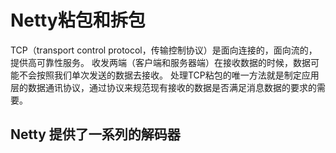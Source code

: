 # Netty粘包和拆包
TCP（transport control protocol，传输控制协议）是面向连接的，面向流的，提供高可靠性服务。
收发两端（客户端和服务器端）在接收数据的时候，数据可能不会按照我们单次发送的数据去接收。
处理TCP粘包的唯一方法就是制定应用层的数据通讯协议，通过协议来规范现有接收的数据是否满足消息数据的要求的需要。
## Netty 提供了一系列的解码器
